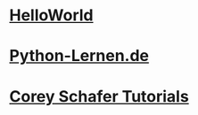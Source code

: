 # [HelloWorld](helloworld/main.py)


# [Python-Lernen.de](python-lernen.de/)


# [Corey Schafer Tutorials](coreyschafer/README.md)
